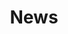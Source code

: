 ---
layout: collection      # built into Minimal Mistakes
title:  "News"
collection: news
permalink: /news/
---